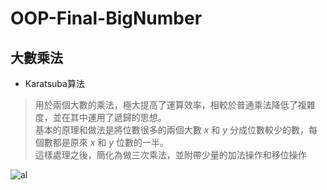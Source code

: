 # OOP-Final-BigNumber
## 大數乘法
- Karatsuba算法
>用於兩個大數的乘法，極大提高了運算效率，相較於普通乘法降低了複雜度，並在其中運用了遞歸的思想。<br>
基本的原理和做法是將位數很多的兩個大數 <I>x</I> 和 <I>y</I> 分成位數較少的數，每個數都是原來 <I>x</I> 和 <I>y</I> 位數的一半。<br>
這樣處理之後，簡化為做三次乘法，並附帶少量的加法操作和移位操作


![al](https://github.com/Erinzzhang/OOP-Final-BigNumber/blob/master/Karatsuba%E2%80%99s%20algorithm.png?raw=true "")
